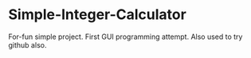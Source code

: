 # Simple-Integer-Calculator
For-fun simple project. First GUI programming attempt.
Also used to try github also.
